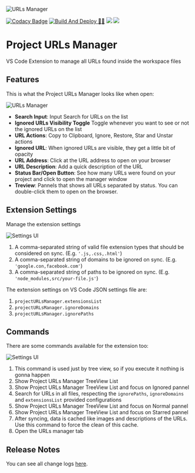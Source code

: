 ![URLs Manager](https://raw.githubusercontent.com/leandrosimoes/project-urls-manager-vscode-extension/master/docs/icon-128.png)

[![Codacy Badge](https://app.codacy.com/project/badge/Grade/907e5f86db67459e81d3bccba521b6ba)](https://www.codacy.com/gh/leandrosimoes/project-urls-manager-vscode-extension/dashboard?utm_source=github.com&amp;utm_medium=referral&amp;utm_content=leandrosimoes/project-urls-manager-vscode-extension&amp;utm_campaign=Badge_Grade)
[![Build And Deploy 🧬🚀](https://github.com/leandrosimoes/project-urls-manager-vscode-extension/actions/workflows/publish.yml/badge.svg)](https://github.com/leandrosimoes/project-urls-manager-vscode-extension/actions/workflows/publish.yml)
[<img src="https://img.shields.io/badge/slack-@lesimoes/help-blue.svg?logo=slack">](https://lesimoes.slack.com/messages/C0529DS5U5R) 
[<img src="https://img.shields.io/badge/discord-@lesimoes/help-blue.svg?logo=discord">](https://discord.gg/5pEGMrFVKc) 

# Project URLs Manager

VS Code Extension to manage all URLs found inside the workspace files

## Features

This is what the Project URLs Manager looks like when open:

![URLs Manager](https://raw.githubusercontent.com/leandrosimoes/project-urls-manager-vscode-extension/master/docs/manager.png)

* **Search Input**: Input Search for URLs on the list
* **Ignored URLs Visibility Toggle** Toggle whenever you want to see or not the ignored URLs on the list
* **URL Actions**: Copy to Clipboard, Ignore, Restore, Star and Unstar actions
* **Ignored URL**: When ignored URLs are visible, they get a little bit of opacity
* **URL Address**: Click at the URL address to open on your browser
* **URL Description**: Add a quick description of the URL
* **Status Bar/Open Button**: See how many URLs were found on your project and click to open the manager window
* **Treview**: Pannels that shows all URLs separated by status. You can double-click them to open on the browser.

## Extension Settings

Manage the extension settings

![Settings UI](https://raw.githubusercontent.com/leandrosimoes/project-urls-manager-vscode-extension/master/docs/settings-ui.png)

1. A comma-separated string of valid file extension types that should be considered on sync. (E.g. `'.js,.css,.html'`)
2. A comma-separated string of domains to be ignored on sync. (E.g. `'google.con,facebook.com'`)
3. A comma-separated string of paths to be ignored on sync. (E.g. `'node_modules,src/your-file.js'`)

The extension settings on VS Code JSON settings file are:

1. `projectURLsManager.extensionsList`
2. `projectURLsManager.ignoreDomains` 
3. `projectURLsManager.ignorePaths` 

## Commands

There are some commands available for the extension too:

![Settings UI](https://raw.githubusercontent.com/leandrosimoes/project-urls-manager-vscode-extension/master/docs/commands.png)

1. This command is used just by tree view, so if you execute it nothing is gonna happen
2. Show Project URLs Manager TreeView List
3. Show Project URLs Manager TreeView List and focus on Ignored pannel
4. Search for URLs in all files, respecting the `ignorePaths`, `ignoreDomains` and `extensionsList` provided configurations
5. Show Project URLs Manager TreeView List and focus on Normal pannel
6. Show Project URLs Manager TreeView List and focus on Starred pannel
7. After syncing, data is cached like images and descriptions of the URLs. Use this command to force the clean of this cache.
8. Open the URLs manager tab

## Release Notes

You can see all change logs [here](https://github.com/leandrosimoes/project-urls-manager-vscode-extension/blob/develop/CHANGELOG.md).
